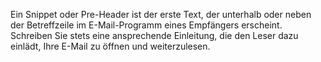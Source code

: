 Ein Snippet oder Pre-Header ist der erste Text, der unterhalb oder neben
der Betreffzeile im E-Mail-Programm eines Empfängers erscheint.
Schreiben Sie stets eine ansprechende Einleitung, die den Leser dazu
einlädt, Ihre E-Mail zu öffnen und weiterzulesen.

